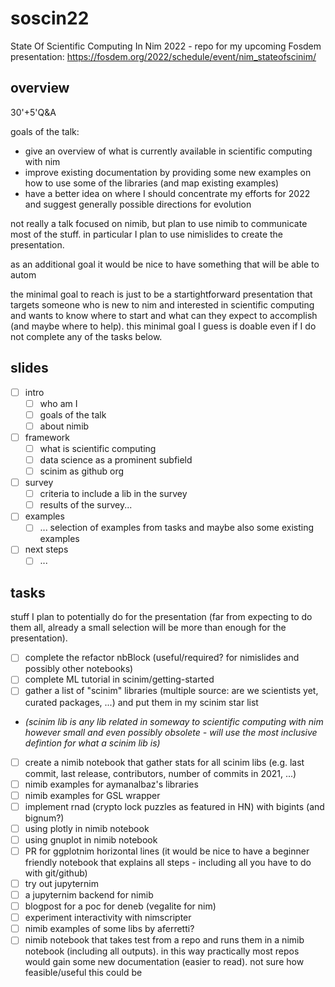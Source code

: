# soscin22

State Of Scientific Computing In Nim 2022 - repo for my upcoming Fosdem presentation: https://fosdem.org/2022/schedule/event/nim_stateofscinim/

## overview

30'+5'Q&A

goals of the talk:
- give an overview of what is currently available in scientific computing with nim
- improve existing documentation by providing some new examples on how to use some of the libraries (and map existing examples)
- have a better idea on where I should concentrate my efforts for 2022 and suggest generally possible directions for evolution

not really a talk focused on nimib, but plan to use nimib to communicate most of the stuff. in particular I plan to use nimislides to create the presentation.

as an additional goal it would be nice to have something that will be able to autom

the minimal goal to reach is just to be a startightforward presentation that targets someone who is new to nim and interested in scientific computing and wants to know where to start and what can they expect to accomplish (and maybe where to help). this minimal goal I guess is doable even if I do not complete any of the tasks below.

## slides

- [ ] intro
  - [ ] who am I
  - [ ] goals of the talk
  - [ ] about nimib
- [ ] framework
  - [ ] what is scientific computing
  - [ ] data science as a prominent subfield
  - [ ] scinim as github org
- [ ] survey
  - [ ] criteria to include a lib in the survey
  - [ ] results of the survey...
- [ ] examples
  - [ ] ... selection of examples from tasks and maybe also some existing examples
- [ ] next steps
  - [ ] ...

## tasks

stuff I plan to potentially do for the presentation (far from expecting to do them all, already a small selection will be more than enough for the presentation).

- [ ] complete the refactor nbBlock (useful/required? for nimislides and possibly other notebooks)
- [ ] complete ML tutorial in scinim/getting-started
- [ ] gather a list of "scinim" libraries (multiple source: are we scientists yet, curated packages, ...) and put them in my scinim star list
- _(scinim lib is any lib related in someway to scientific computing with nim however small and even possibly obsolete - will use the most inclusive defintion for what a scinim lib is)_
- [ ] create a nimib notebook that gather stats for all scinim libs (e.g. last commit, last release, contributors, number of commits in 2021, ...) 
- [ ] nimib examples for aymanalbaz's libraries
- [ ] nimib examples for GSL wrapper
- [ ] implement rnad (crypto lock puzzles as featured in HN) with bigints (and bignum?)
- [ ] using plotly in nimib notebook
- [ ] using gnuplot in nimib notebook
- [ ] PR for ggplotnim horizontal lines (it would be nice to have a beginner friendly notebook that explains all steps - including all you have to do with git/github)
- [ ] try out jupyternim
- [ ] a jupyternim backend for nimib
- [ ] blogpost for a poc for deneb (vegalite for nim)
- [ ] experiment interactivity with nimscripter
- [ ] nimib examples of some libs by aferretti?
- [ ] nimib notebook that takes test from a repo and runs them in a nimib notebook (including all outputs). in this way practically most repos would gain some new documentation (easier to read). not sure how feasible/useful this could be